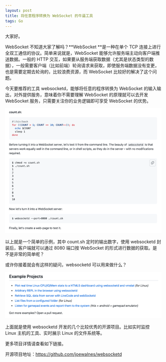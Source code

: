 ```yaml
---
layout: post
title: 将任意程序转换为 WebSocket 的牛逼工具
tags: Go
---
```


大家好。

WebSocket 不知道大家了解吗？**WebSocket **是一种在单个 TCP 连接上进行全双工通信的协议。简单来说就是，WebSocket 能够允许服务端主动向客户端推送数据。一般的 HTTP 交互，如果要从服务端获取数据（尤其是状态类型的数据），一般需要客户端（比如前端）轮询请求来获取，即使服务端数据没有变更，也是需要定期去轮询的，比较浪费资源，而 WebSocket 比较好的解决了这个问题。

今天要推荐的工具 websocketd，能够将任意的程序转换为 WebSocket 的输入输出，对外提供服务，意味着你不需要理解 WebSocket 的原理就可以去开发 WebSocket 服务，只需要关注你的业务逻辑即可享受 WebSocket 的优势。

![image-20220103184507075](https://raw.githubusercontent.com/ZhuPeng/pic/master/images/compress_image-20220103184507075.png)

以上就是一个简单的示例，其中 count.sh 定时的输出数字，使用 websocketd 封装后，客户端就可以通过 8080 端口按 WebSocket 的形式进行数据的获取。是不是非常的简单呢？

或许你接着就会有这样的疑问，websocketd 可以用来做什么？

![image-20220103184723461](https://raw.githubusercontent.com/ZhuPeng/pic/master/images/compress_image-20220103184723461.png)

上面就是使用 websocketd 开发的几个比较优秀的开源项目。比如实时监控 Linux 主机的工具、实时展示 Linux 的文件系统等。

更多项目详情请查看如下链接。

开源项目地址：https://github.com/joewalnes/websocketd
